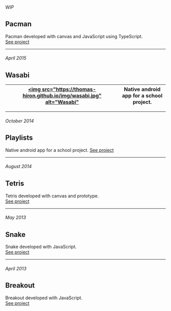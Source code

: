 ###### WIP
## Pacman
Pacman developed with canvas and JavaScript using TypeScript.  
[See project](https://thomas-hiron.github.io/pacman/)

---

###### April 2015
## Wasabi
| [<img src="https://thomas-hiron.github.io/img/wasabi.jpg" alt="Wasabi"](https://thomas-hiron.github.io/wasabi/) | Native android app for a school project. |
| --- | --- |

---

###### October 2014
## Playlists
Native android app for a school project.  [See project](https://thomas-hiron.github.io/playlists/)

---

###### August 2014
## Tetris
Tetris developed with canvas and prototype.  
[See project](https://thomas-hiron.github.io/tetris/)


---

###### May 2013
## Snake
Snake developed with JavaScript.  
[See project](https://thomas-hiron.github.io/snake/)



---

###### April 2013
## Breakout
Breakout developed with JavaScript.  
[See project](https://thomas-hiron.github.io/casse-brique/)
